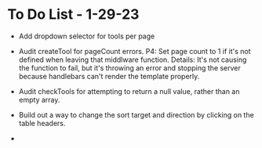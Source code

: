 # To Do List - 1-29-23

- Add dropdown selector for tools per page
- Audit createTool for pageCount errors.
    P4: Set page count to 1 if it's not defined when leaving that middlware function.
    Details: It's not causing the function to fail, but it's throwing an error and stopping the server because handlebars can't render the template properly.
- Audit checkTools for attempting to return a null value, rather than an empty array.

- Build out a way to change the sort target and direction by clicking on the table headers.
- 